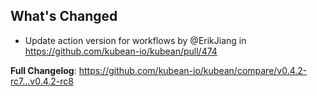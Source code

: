 ## What's Changed
* Update action version for workflows by @ErikJiang in https://github.com/kubean-io/kubean/pull/474


**Full Changelog**: https://github.com/kubean-io/kubean/compare/v0.4.2-rc7...v0.4.2-rc8
